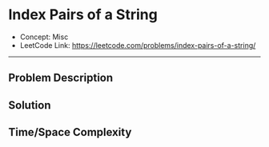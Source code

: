 # Index Pairs of a String

- Concept: Misc
- LeetCode Link: https://leetcode.com/problems/index-pairs-of-a-string/

---

## Problem Description

## Solution

## Time/Space Complexity

